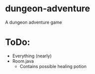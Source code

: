 # dungeon-adventure
A dungeon adventure game

# ToDo:
 - Everything (nearly)
 - Room.java
     - Contains possible healing potion